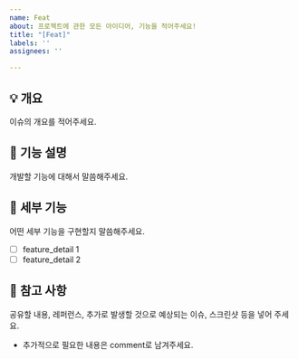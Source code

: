 ```yaml
---
name: Feat
about: 프로젝트에 관한 모든 아이디어, 기능을 적어주세요!
title: "[Feat]"
labels: ''
assignees: ''

---
```


## 💡 개요
이슈의 개요를 적어주세요.

## 🤩 기능 설명
개발할 기능에 대해서 말씀해주세요.

## 🍒 세부 기능
어떤 세부 기능을 구현할지 말씀해주세요.
- [ ] feature_detail 1
- [ ] feature_detail 2

## 📖 참고 사항
공유할 내용, 레퍼런스, 추가로 발생할 것으로 예상되는 이슈, 스크린샷 등을 넣어 주세요.
- 추가적으로 필요한 내용은 comment로 남겨주세요.
